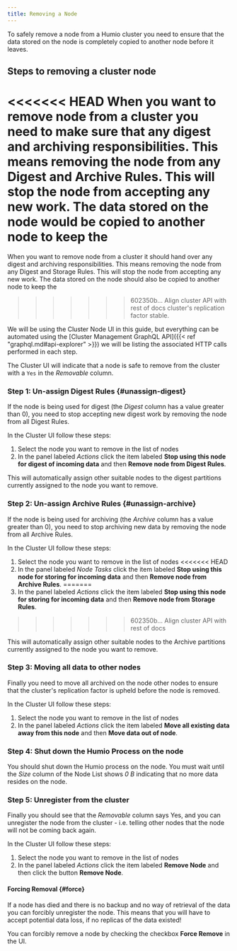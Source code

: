 ```yaml
---
title: Removing a Node
---
```


To safely remove a node from a Humio cluster you need to ensure that the data
stored on the node is completely copied to another node before it leaves.

## Steps to removing a cluster node

<<<<<<< HEAD
When you want to remove node from a cluster you need to make sure that
any digest and archiving responsibilities. This means removing the node from
any Digest and Archive Rules. This will stop the node from accepting any new
work. The data stored on the node would be copied to another node to keep the
=======
When you want to remove node from a cluster it should hand over any digest
and archiving responsibilities. This means removing the node from
any Digest and Storage Rules. This will stop the node from accepting any new
work. The data stored on the node should also be copied to another node to keep the
>>>>>>> 602350b... Align cluster API with rest of docs
cluster's replication factor stable.

We will be using the Cluster Node UI in this guide, but everything can be
automated using the [Cluster Management GraphQL API]({{< ref "graphql.md#api-explorer" >}})
we will be listing the associated HTTP calls performed in each step.

The Cluster UI will indicate that a node is safe to remove from the cluster with
a `Yes` in the _Removable_ column.

### Step 1: Un-assign Digest Rules {#unassign-digest}

If the node is being used for digest (the _Digest_ column has a value greater than 0),
you need to stop accepting new digest work by removing the node from all Digest Rules.

In the Cluster UI follow these steps:

1. Select the node you want to remove in the list of nodes
1. In the panel labeled _Actions_ click the item labeled __Stop using this node for digest of incoming data__ and then __Remove node from Digest Rules__.

This will automatically assign other suitable nodes to the digest partitions currently
assigned to the node you want to remove.

### Step 2: Un-assign Archive Rules {#unassign-archive}

If the node is being used for archiving (the _Archive_ column has a value greater than 0),
you need to stop archiving new data by removing the node from all Archive Rules.

In the Cluster UI follow these steps:

1. Select the node you want to remove in the list of nodes
<<<<<<< HEAD
1. In the panel labeled _Node Tasks_ click the item labeled __Stop using this node for storing for incoming data__ and then __Remove node from Archive Rules__.
=======
1. In the panel labeled _Actions_ click the item labeled __Stop using this node for storing for incoming data__ and then __Remove node from Storage Rules__.
>>>>>>> 602350b... Align cluster API with rest of docs

This will automatically assign other suitable nodes to the Archive partitions
currently assigned to the node you want to remove.

### Step 3: Moving all data to other nodes

Finally you need to move all archived on the node other nodes to ensure that
the cluster's replication factor is upheld before the node is removed.

In the Cluster UI follow these steps:

1. Select the node you want to remove in the list of nodes
1. In the panel labeled _Actions_ click the item labeled __Move all existing data away from this node__ and then __Move data out of node__.


### Step 4: Shut down the Humio Process on the node

You should shut down the Humio process on the node.
You must wait until the _Size_ column of the Node List shows _0 B_ indicating that
no more data resides on the node.

### Step 5: Unregister from the cluster

Finally you should see that the _Removable_ column says Yes, and you can
unregister the node from the cluster - i.e. telling other nodes that the node
will not be coming back again.

In the Cluster UI follow these steps:

1. Select the node you want to remove in the list of nodes
1. In the panel labeled _Actions_ click the item labeled __Remove Node__ and then click the button __Remove Node__.

#### Forcing Removal {#force}

If a node has died and there is no backup and no way of retrieval of the data
you can forcibly unregister the node. This means that you will have to accept
potential data loss, if no replicas of the data existed!

You can forcibly remove a node by checking the checkbox __Force Remove__ in the UI.

